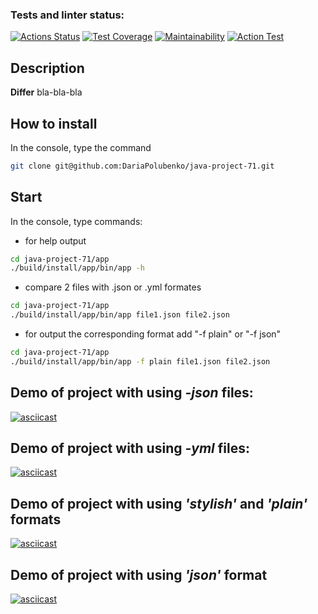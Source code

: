 ### Tests and linter status:
[![Actions Status](https://github.com/DariaPolubenko/java-project-71/actions/workflows/hexlet-check.yml/badge.svg)](https://github.com/DariaPolubenko/java-project-71/actions)
[![Test Coverage](https://api.codeclimate.com/v1/badges/2e9106abf701b80f8eb4/test_coverage)](https://codeclimate.com/github/DariaPolubenko/java-project-71/test_coverage)
[![Maintainability](https://api.codeclimate.com/v1/badges/2e9106abf701b80f8eb4/maintainability)](https://codeclimate.com/github/DariaPolubenko/java-project-71/maintainability)
[![Action Test](https://github.com/DariaPolubenko/java-project-71/actions/workflows/main.yml/badge.svg)](https://github.com/DariaPolubenko/java-project-71/actions)


## Description
**Differ** bla-bla-bla


## How to install
In the console, type the command
```bash
git clone git@github.com:DariaPolubenko/java-project-71.git
```

## Start
In the console, type commands:


- for help output
```bash
cd java-project-71/app
./build/install/app/bin/app -h
```


- compare 2 files with .json or .yml formates
```bash
cd java-project-71/app
./build/install/app/bin/app file1.json file2.json
```


- for output the corresponding format add "-f plain" or "-f json" 
```bash
cd java-project-71/app
./build/install/app/bin/app -f plain file1.json file2.json
```


## Demo of project with using _-json_ files:
[![asciicast](https://asciinema.org/a/655854.svg)](https://asciinema.org/a/655854)

## Demo of project with using _-yml_ files:
[![asciicast](https://asciinema.org/a/656766.svg)](https://asciinema.org/a/656766)

## Demo of project with using _'stylish'_ and _'plain'_ formats
[![asciicast](https://asciinema.org/a/657005.svg)](https://asciinema.org/a/657005)

## Demo of project with using _'json'_ format
[![asciicast](https://asciinema.org/a/657254.svg)](https://asciinema.org/a/657254)



